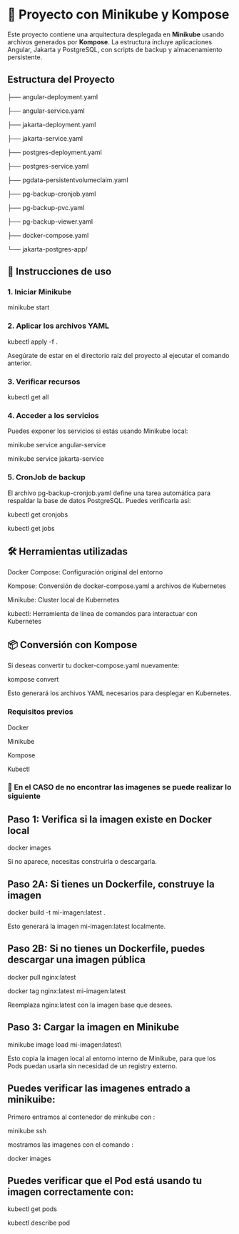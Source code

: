 # 🐳 Proyecto con Minikube y Kompose

Este proyecto contiene una arquitectura desplegada en **Minikube** usando archivos generados por **Kompose**. La estructura incluye aplicaciones Angular, Jakarta y PostgreSQL, con scripts de backup y almacenamiento persistente.

## Estructura del Proyecto


├── angular-deployment.yaml

├── angular-service.yaml

├── jakarta-deployment.yaml

├── jakarta-service.yaml

├── postgres-deployment.yaml

├── postgres-service.yaml

├── pgdata-persistentvolumeclaim.yaml

├── pg-backup-cronjob.yaml

├── pg-backup-pvc.yaml

├── pg-backup-viewer.yaml

├── docker-compose.yaml

└── jakarta-postgres-app/



## 🚀 Instrucciones de uso

### 1. Iniciar Minikube
minikube start
### 2. Aplicar los archivos YAML

kubectl apply -f .

Asegúrate de estar en el directorio raíz del proyecto al ejecutar el comando anterior.

### 3. Verificar recursos


kubectl get all

### 4. Acceder a los servicios
Puedes exponer los servicios si estás usando Minikube local:

minikube service angular-service

minikube service jakarta-service

### 5. CronJob de backup
El archivo pg-backup-cronjob.yaml define una tarea automática para respaldar la base de datos PostgreSQL. Puedes verificarla así:

kubectl get cronjobs

kubectl get jobs

## 🛠 Herramientas utilizadas
Docker Compose: Configuración original del entorno

Kompose: Conversión de docker-compose.yaml a archivos de Kubernetes

Minikube: Cluster local de Kubernetes

kubectl: Herramienta de línea de comandos para interactuar con Kubernetes

## 📦 Conversión con Kompose
Si deseas convertir tu docker-compose.yaml nuevamente:

kompose convert

Esto generará los archivos YAML necesarios para desplegar en Kubernetes.

### Requisitos previos
Docker

Minikube

Kompose

Kubectl



### 📍 En el CASO de no encontrar las imagenes se puede realizar lo siguiente 
## Paso 1: Verifica si la imagen existe en Docker local

docker images

Si no aparece, necesitas construirla o descargarla.

## Paso 2A: Si tienes un Dockerfile, construye la imagen

docker build -t mi-imagen:latest .

Esto generará la imagen mi-imagen:latest localmente.

## Paso 2B: Si no tienes un Dockerfile, puedes descargar una imagen pública

docker pull nginx:latest

docker tag nginx:latest mi-imagen:latest

Reemplaza nginx:latest con la imagen base que desees.

## Paso 3: Cargar la imagen en Minikube

minikube image load mi-imagen:latest\

Esto copia la imagen local al entorno interno de Minikube, para que los Pods puedan usarla sin necesidad de un registry externo.

## Puedes verificar las imagenes entrado a minikuibe:

Primero entramos al contenedor de minkube con :

minikube ssh

mostramos las imagenes con el comando :

docker images 

## Puedes verificar que el Pod está usando tu imagen correctamente con:


kubectl get pods

kubectl describe pod <nombre-del-pod>
